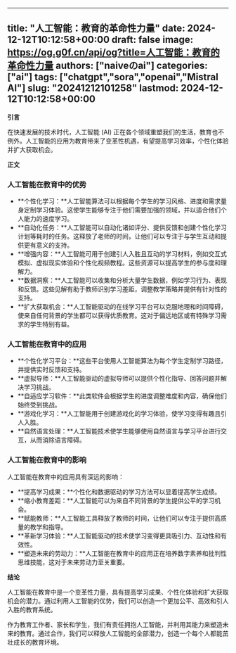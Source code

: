 
---
title: "人工智能：教育的革命性力量"
date: 2024-12-12T10:12:58+00:00
draft: false
image: https://og.g0f.cn/api/og?title=人工智能：教育的革命性力量
authors: ["naiveのai"]
categories: ["ai"]
tags: ["chatgpt","sora","openai","Mistral AI"]
slug: "20241212101258"
lastmod: 2024-12-12T10:12:58+00:00
---
**引言**

在快速发展的技术时代，人工智能 (AI) 正在各个领域重塑我们的生活，教育也不例外。人工智能的应用为教育带来了变革性机遇，有望提高学习效率，个性化体验并扩大获取机会。

**正文**

### 人工智能在教育中的优势

* **个性化学习：**人工智能算法可以根据每个学生的学习风格、进度和需求量身定制学习体验。这使学生能够专注于他们需要加强的领域，并以适合他们个人能力的速度学习。
* **自动化任务：**人工智能可以自动化诸如评分、提供反馈和创建个性化学习计划等耗时的任务。这释放了老师的时间，让他们可以专注于与学生互动和提供更有意义的支持。
* **增强内容：**人工智能可用于创建引人入胜且互动的学习材料，例如交互式模拟、虚拟现实体验和个性化视频教程。这些资源可以提高学生的参与度和理解力。
* **数据洞察：**人工智能可以收集和分析大量学生数据，例如学习行为、表现和反馈。这些见解有助于教师识别学习差距，调整教学策略并提供有针对性的支持。
* **扩大获取机会：**人工智能驱动的在线学习平台可以克服地理和时间障碍，使来自任何背景的学生都可以获得优质教育。这对于偏远地区或有特殊学习需求的学生特别有益。

### 人工智能在教育中的应用

* **个性化学习平台：**这些平台使用人工智能算法为每个学生定制学习路径，并提供实时反馈和支持。
* **虚拟导师：**人工智能驱动的虚拟导师可以提供个性化指导、回答问题并解决学习挑战。
* **自适应学习软件：**此类软件会根据学生的进度调整难度和内容，确保他们始终受到挑战。
* **游戏化学习：**人工智能用于创建游戏化的学习体验，使学习变得有趣且引人入胜。
* **自然语言处理：**人工智能技术使学生能够使用自然语言与学习平台进行交互，从而消除语言障碍。

### 人工智能在教育中的影响

人工智能在教育中的应用具有深远的影响：

* **提高学习成果：**个性化和数据驱动的学习方法可以显着提高学生成绩。
* **缩小教育差距：**人工智能可以为来自不同背景的学生提供公平的学习机会。
* **赋能教师：**人工智能工具释放了教师的时间，让他们可以专注于提供高质量的教学和指导。
* **革新学习体验：**人工智能驱动的技术使学习变得更具吸引力、互动性和有效性。
* **塑造未来的劳动力：**人工智能在教育中的应用正在培养数字素养和批判性思维技能，这对于未来劳动力至关重要。

**结论**

人工智能在教育中是一个变革性力量，具有提高学习成果、个性化体验和扩大获取机会的潜力。通过利用人工智能的优势，我们可以创造一个更加公平、高效和引人入胜的教育系统。

作为教育工作者、家长和学生，我们有责任拥抱人工智能，并利用其能力来塑造未来的教育。通过合作，我们可以释放人工智能的全部潜力，创造一个每个人都能茁壮成长的教育环境。